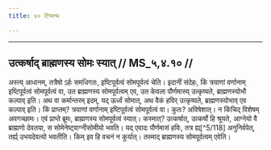```yaml
---
title: ४० टिप्पन्यः

---
```


[^5/116]: E2: tādarthye somapūrvatvam

[^5/117]: E2: 5,166; E6: 2,99

____________________________________________


## उत्कर्षाद् ब्राह्मणस्य सोमः स्यात् // MS_५,४.१० //

अस्त्य् आधानम्, तत्रैषो ऽर्हः समधिगतः, इष्टिपूर्वत्वं सोमपूर्वत्वं चेति। इदानीं संदेहः, किं त्रयाणां वर्णानाम् इष्टिपूर्वत्वं सोमपूर्वत्वं वा, उत ब्राह्मणस्य सोमपूर्वत्वम् एव, उत केवला पौर्णमास्य् उत्कृष्यते, ब्राह्मणस्योभौ कल्पाव् इति। अथ वा कर्मान्तरम् इदम्, यद् ऊर्ध्वं सोमात्, अथ वैकं हविर् उत्कृष्यते, ब्राह्मणस्योभाव् एव कल्पाव् इति। किं प्राप्तम्? त्रयाणां वर्णानाम् इष्टिपूर्वत्वं सोमपूर्वत्वं वा। कुतः? अविषेशात्। न किंचिद् विशेषम् अवगच्छामः। एवं प्राप्ते ब्रूमः, ब्राह्मणस्य सोमपूर्वत्वं स्यात्। कस्मात्? उत्कर्षात्, उत्कर्षो हि श्रूयते, आग्नेयो वै ब्राह्मणो देवतया, स सोमेनेष्ट्वाग्नीसोमीयो भवति। यद् एवादः पौर्णमासं हविः, तत्र ह्य्[^5/118] अनुनिर्वपेत्, तर्ह्य् उभयदेवत्यो भवतीति। किम् इव हि वचनं न कुर्यात्। तस्माद् ब्राह्मणस्य सोमपूर्वत्वम् एवेति।
